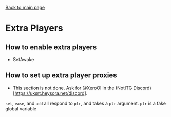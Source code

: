 [Back to main page](..)
# Extra Players
## How to enable extra players
* SetAwake
## How to set up extra player proxies
* This section is not done. Ask for @XeroOl in the (NotITG Discord)[https://uksrt.heysora.net/discord].


`set`, `ease`, and `add` all respond to `plr`, and takes a `plr` argument.
`plr` is a fake global variable
